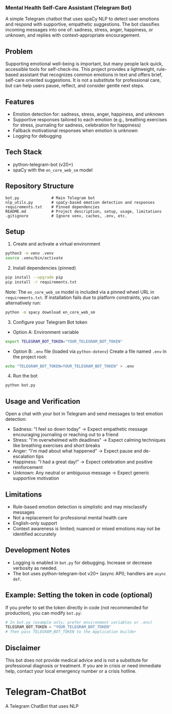 ### Mental Health Self-Care Assistant (Telegram Bot)

A simple Telegram chatbot that uses spaCy NLP to detect user emotions and respond with supportive, empathetic suggestions. The bot classifies incoming messages into one of: sadness, stress, anger, happiness, or unknown, and replies with context-appropriate encouragement.

## Problem
Supporting emotional well-being is important, but many people lack quick, accessible tools for self-check-ins. This project provides a lightweight, rule-based assistant that recognizes common emotions in text and offers brief, self-care oriented suggestions. It is not a substitute for professional care, but can help users pause, reflect, and consider gentle next steps.

## Features
- Emotion detection for: sadness, stress, anger, happiness, and unknown
- Supportive responses tailored to each emotion (e.g., breathing exercises for stress, journaling for sadness, celebration for happiness)
- Fallback motivational responses when emotion is unknown
- Logging for debugging

## Tech Stack
- python-telegram-bot (v20+)
- spaCy with the `en_core_web_sm` model

## Repository Structure
```
bot.py              # Main Telegram bot
nlp_utils.py        # spaCy-based emotion detection and responses
requirements.txt    # Pinned dependencies
README.md           # Project description, setup, usage, limitations
.gitignore          # Ignore venv, caches, .env, etc.
```

## Setup
1) Create and activate a virtual environment
```bash
python3 -m venv .venv
source .venv/bin/activate
```

2) Install dependencies (pinned)
```bash
pip install --upgrade pip
pip install -r requirements.txt
```

Note: The `en_core_web_sm` model is included via a pinned wheel URL in `requirements.txt`. If installation fails due to platform constraints, you can alternatively run:
```bash
python -m spacy download en_core_web_sm
```

3) Configure your Telegram Bot token
- Option A: Environment variable
```bash
export TELEGRAM_BOT_TOKEN="YOUR_TELEGRAM_BOT_TOKEN"
```

- Option B: `.env` file (loaded via `python-dotenv`)
Create a file named `.env` in the project root:
```bash
echo "TELEGRAM_BOT_TOKEN=YOUR_TELEGRAM_BOT_TOKEN" > .env
```

4) Run the bot
```bash
python bot.py
```

## Usage and Verification
Open a chat with your bot in Telegram and send messages to test emotion detection:
- Sadness: "I feel so down today" → Expect empathetic message encouraging journaling or reaching out to a friend
- Stress: "I'm overwhelmed with deadlines" → Expect calming techniques like breathing exercises and short breaks
- Anger: "I'm mad about what happened" → Expect pause and de-escalation tips
- Happiness: "I had a great day!" → Expect celebration and positive reinforcement
- Unknown: Any neutral or ambiguous message → Expect generic supportive motivation

## Limitations
- Rule-based emotion detection is simplistic and may misclassify messages
- Not a replacement for professional mental health care
- English-only support
- Context awareness is limited; nuanced or mixed emotions may not be identified accurately

## Development Notes
- Logging is enabled in `bot.py` for debugging. Increase or decrease verbosity as needed.
- The bot uses python-telegram-bot v20+ (async API); handlers are `async def`.

## Example: Setting the token in code (optional)
If you prefer to set the token directly in code (not recommended for production), you can modify `bot.py`:
```python
# In bot.py (example only; prefer environment variables or .env)
TELEGRAM_BOT_TOKEN = "YOUR_TELEGRAM_BOT_TOKEN"
# Then pass TELEGRAM_BOT_TOKEN to the Application builder
```

## Disclaimer
This bot does not provide medical advice and is not a substitute for professional diagnosis or treatment. If you are in crisis or need immediate help, contact your local emergency number or a crisis hotline.

# Telegram-ChatBot
A Telegram ChatBot that uses NLP 
